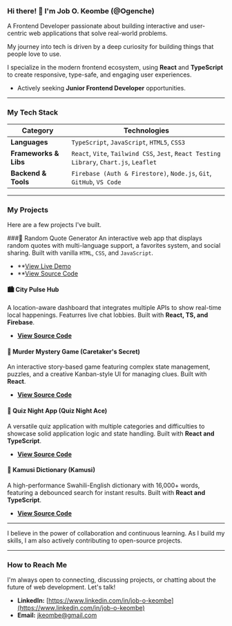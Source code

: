 ### Hi there! 👋 I'm Job O. Keombe (@Ogenche)

A Frontend Developer passionate about building interactive and user-centric web applications that solve real-world problems.

My journey into tech is driven by a deep curiosity for building things that people love to use.

I specialize in the modern frontend ecosystem, using **React** and **TypeScript** to create responsive, type-safe, and engaging user experiences.

* Actively seeking **Junior Frontend Developer** opportunities.

---

### My Tech Stack

| Category | Technologies |
| --- | --- |
| **Languages** | `TypeScript`, `JavaScript`, `HTML5`, `CSS3` |
| **Frameworks & Libs** | `React`, `Vite`, `Tailwind CSS`, `Jest`, `React Testing Library`, `Chart.js`, `Leaflet` |
| **Backend & Tools** | `Firebase (Auth & Firestore)`, `Node.js`, `Git`, `GitHub`, `VS Code` |

---

### My Projects

Here are a few projects I've built.

###💬 Random Quote Generator
An interactive web app that displays random quotes with multi-language support, a favorites system, and social sharing. Built with vanilla `HTML`, `CSS`, and `JavaScript`.
- **[View Live Demo](https://quote-generator-orpin-two.vercel.app/)
- **[View Source Code](https://github.com/Ogenche/quote-generator)

#### 🏙️ City Pulse Hub
A location-aware dashboard that integrates multiple APIs to show real-time local happenings. Featurres live chat lobbies. Built with **React, TS, and Firebase**.
- **[View Source Code](https://github.com/Ogenche/city-pulse-hub)**

#### 🔎 Murder Mystery Game (Caretaker's Secret)
An interactive story-based game featuring complex state management, puzzles, and a creative Kanban-style UI for managing clues. Built with **React**.
- **[View Source Code](https://github.com/Ogenche/caretaker-secret)**

#### 🧠 Quiz Night App (Quiz Night Ace)
A versatile quiz application with multiple categories and difficulties to showcase solid application logic and state handling. Built with **React and TypeScript**.
- **[View Source Code](https://github.com/Ogenche/quiz-night-ace)**

#### 📖 Kamusi Dictionary (Kamusi)
A high-performance Swahili-English dictionary with 16,000+ words, featuring a debounced search for instant results. Built with **React and TypeScript**.
- **[View Source Code](https://github.com/Ogenche/kamusi)**

---

I believe in the power of collaboration and continuous learning. As I build my skills, I am also actively contributing to open-source projects.

---

### How to Reach Me

I'm always open to connecting, discussing projects, or chatting about the future of web development. Let's talk!

* **LinkedIn:** [https://www.linkedin.com/in/job-o-keombe](https://www.linkedin.com/in/job-o-keombe)
* **Email:** [jkeombe@gmail.com](mailto:jkeombe@gmail.com)
